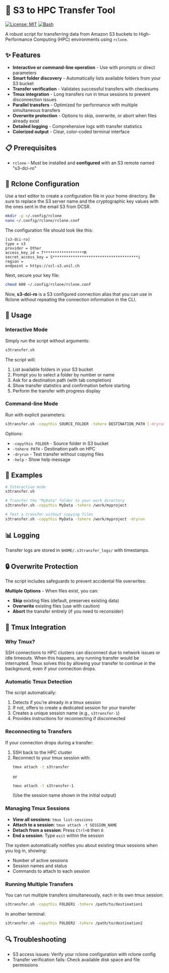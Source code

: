 # 🔄 S3 to HPC Transfer Tool
[![License: MIT](https://img.shields.io/badge/License-MIT-yellow.svg)](https://opensource.org/licenses/MIT)
[![Bash](https://img.shields.io/badge/Made%20with-Bash-1f425f.svg)](https://www.gnu.org/software/bash/)

A robust script for transferring data from Amazon S3 buckets to High-Performance Computing (HPC) environments using `rclone`.

## ✨ Features
- **Interactive or command-line operation** - Use with prompts or direct parameters
- **Smart folder discovery** - Automatically lists available folders from your S3 bucket
- **Transfer verification** - Validates successful transfers with checksums
- **Tmux integration** - Long transfers run in tmux sessions to prevent disconnection issues
- **Parallel transfers** - Optimized for performance with multiple simultaneous transfers
- **Overwrite protection** - Options to skip, overwrite, or abort when files already exist
- **Detailed logging** - Comprehensive logs with transfer statistics
- **Colorized output** - Clear, color-coded terminal interface

## 📋 Prerequisites
- `rclone` - Must be installed and **configured** with an S3 remote named "s3-dci-ro"

## 🔑 Rclone Configuration
Use a text editor to create a configuration file in your home directory. Be sure to replace the S3 server name and the cryptographic key values with the ones sent in the email S3 from DCSR.

```bash
mkdir -p ~/.config/rclone
nano ~/.config/rclone/rclone.conf
```

The configuration file should look like this:
```
[s3-dci-ro]
type = s3
provider = Other
access_key_id = T******************M
secret_access_key = S**************************************i
region =
endpoint = https://scl-s3.unil.ch
```

Next, secure your key file:
```bash
chmod 600 ~/.config/rclone/rclone.conf
```

Now, **s3-dci-ro** is a S3 configured connection alias that you can use in Rclone without repeating the connection information in the CLI.

## 🚀 Usage

### Interactive Mode
Simply run the script without arguments:
```bash
s3transfer.sh
```

The script will:
1. List available folders in your S3 bucket
2. Prompt you to select a folder by number or name
3. Ask for a destination path (with tab completion)
4. Show transfer statistics and confirmation before starting
5. Perform the transfer with progress display

### Command-line Mode
Run with explicit parameters:
```bash
s3transfer.sh -copythis SOURCE_FOLDER -tohere DESTINATION_PATH [-dryrun]
```

Options:
- `-copythis FOLDER` - Source folder in S3 bucket
- `-tohere PATH` - Destination path on HPC
- `-dryrun` - Test transfer without copying files
- `-help` - Show help message

## 📝 Examples
```bash
# Interactive mode
s3transfer.sh

# Transfer the "MyData" folder to your work directory
s3transfer.sh -copythis MyData -tohere /work/myproject

# Test a transfer without copying files
s3transfer.sh -copythis MyData -tohere /work/myproject -dryrun
```

## 📊 Logging
Transfer logs are stored in `$HOME/.s3transfer_logs/` with timestamps.

## 🔒 Overwrite Protection
The script includes safeguards to prevent accidental file overwrites:

**Multiple Options** - When files exist, you can:
   - **Skip** existing files (default, preserves existing data)
   - **Overwrite** existing files (use with caution)
   - **Abort** the transfer entirely (if you need to reconsider)

## 📱 Tmux Integration

### Why Tmux?
SSH connections to HPC clusters can disconnect due to network issues or idle timeouts. When this happens, any running transfer would be interrupted. Tmux solves this by allowing your transfer to continue in the background, even if your connection drops.

### Automatic Tmux Detection
The script automatically:
1. Detects if you're already in a tmux session
2. If not, offers to create a dedicated session for your transfer
3. Creates a unique session name (e.g., `s3transfer-1`)
4. Provides instructions for reconnecting if disconnected

### Reconnecting to Transfers
If your connection drops during a transfer:

1. SSH back to the HPC cluster
2. Reconnect to your tmux session with:
   ```bash
   tmux attach -t s3transfer
   ```
   or
   ```bash
   tmux attach -t s3transfer-1
   ```
   (Use the session name shown in the initial output)

### Managing Tmux Sessions
- **View all sessions**: `tmux list-sessions`
- **Attach to a session**: `tmux attach -t SESSION_NAME`
- **Detach from a session**: Press `Ctrl+B` then `D`
- **End a session**: Type `exit` within the session

The system automatically notifies you about existing tmux sessions when you log in, showing:
- Number of active sessions
- Session names and status
- Commands to attach to each session

### Running Multiple Transfers
You can run multiple transfers simultaneously, each in its own tmux session:
```bash
s3transfer.sh -copythis FOLDER1 -tohere /path/to/destination1
```
In another terminal:
```bash
s3transfer.sh -copythis FOLDER2 -tohere /path/to/destination2
```

## 🔍 Troubleshooting
- S3 access issues: Verify your rclone configuration with rclone config
- Transfer verification fails: Check available disk space and file permissions


